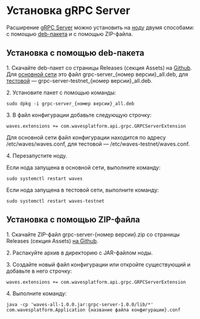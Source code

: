 # Установка gRPC Server

Расширение [gRPC Server](/ru/waves-node/extensions/grpc-server.md) можно установить на [ноду](/ru/blockchain/node.md) двумя способами: с помощью [deb-пакета](https://ru.wikipedia.org/wiki/Deb_%28формат_файлов%29) и с помощью ZIP-файла.

## Установка с помощью deb-пакета

1.&nbsp;Скачайте deb-пакет со страницы Releases (секция Assets) на [Github](https://github.com/wavesplatform/Waves/releases). Для [основной сети](/ru/blockchain/blockchain-network/main-network.md) это файл grpc-server\_{номер версии}\_all.deb, для [тестовой](/ru/blockchain/blockchain-network/test-network.md) — grpc-server-testnet\_{номер версии}\_all.deb.

2.&nbsp;Установите пакет с помощью команды:

``` console
sudo dpkg -i grpc-server_{номер версии}_all.deb
```

3.&nbsp;В файл конфигурации добавьте следующую строчку:

``` console
waves.extensions += com.wavesplatform.api.grpc.GRPCServerExtension
```

Для основной сети файл конфигурации находится по адресу /etc/waves/waves.conf, для тестовой — /etc/waves-testnet/waves.conf.

4.&nbsp;Перезапустите ноду.

Если нода запущена в основной сети, выполните команду:

``` console
sudo systemctl restart waves
```

Если нода запущена в тестовой сети, выполните команду:

``` console
sudo systemctl restart waves-testnet
```

## Установка с помощью ZIP-файла

1.&nbsp;Скачайте ZIP-файл grpc-server-{номер версии}.zip со страницы Releases (секция Assets) [на Github](https://github.com/wavesplatform/Waves/releases).

2.&nbsp;Распакуйте архив в директорию с JAR-файлом ноды.

3.&nbsp;Создайте новый файл конфигурации или откройте существующий и добавьте в него строчку:

``` console
waves.extensions += com.wavesplatform.api.grpc.GRPCServerExtension
```

4.&nbsp;Выполните команду:

``` console
java -cp 'waves-all-1.0.0.jar:grpc-server-1.0.0/lib/*' com.wavesplatform.Application {название файла конфигурации}.conf
```
